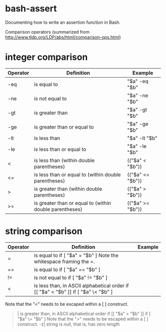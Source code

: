 # bash-assert
Documenting how to write an assertion function in Bash.

Comparison operators (summarized from http://www.tldp.org/LDP/abs/html/comparison-ops.html)

# integer comparison
Operator|Definition|Example
--------|----------|-------
-eq     | is equal to | "$a" -eq "$b"
-ne     | is not equal to | "$a" -ne "$b"
-gt     | is greater than | "$a" -gt "$b"
-ge     | is greater than or equal to | "$a" -ge "$b"
-lt     | is less than | "$a" -lt "$b"
-le     | is less than or equal to                                | "$a" -le "$b"
<       | is less than (within double parentheses)                |(("$a" < "$b"))
<=      | is less than or equal to (within double parentheses)    |(("$a" <= "$b"))
>       | is greater than (within double parentheses)             |(("$a" > "$b"))
>=      | is greater than or equal to (within double parentheses) |(("$a" >= "$b"))

# string comparison
Operator|Definition|Example|
--------|----------|-------|
=| is equal to if [ "$a" = "$b" ] Note the whitespace framing the =.
==| is equal to if [ "$a" == "$b" ] 
!=| is not equal to if [ "$a" != "$b" ]
<| is less than, in ASCII alphabetical order if [[ "$a" < "$b" ]] if [ "$a" \< "$b" ]
Note that the "<" needs to be escaped within a [ ] construct.
>| is greater than, in ASCII alphabetical order if [[ "$a" > "$b" ]] if [ "$a" \> "$b" ]
Note that the ">" needs to be escaped within a [ ] construct.
-z| string is null, that is, has zero length